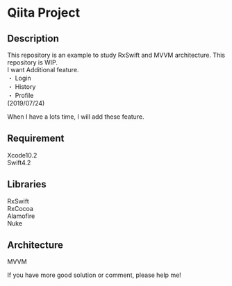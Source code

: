 Qiita Project
====

## Description
This repository is an example to study RxSwift and MVVM architecture.
This repository is WIP.</br>
I want Additional feature. </br>
・ Login </br>
・ History </br>
・ Profile </br>
(2019/07/24)

When I have a lots time, I will add these feature.

## Requirement
Xcode10.2</br>
Swift4.2</br>

## Libraries
RxSwift</br>
RxCocoa</br>
Alamofire</br>
Nuke

## Architecture
MVVM</br>

If you have more good solution or comment, please help me! 

